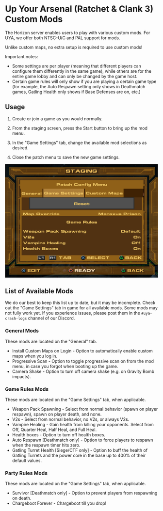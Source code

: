 # Up Your Arsenal (Ratchet & Clank 3) Custom Mods

The Horizon server enables users to play with various custom mods. For UYA, we offer both NTSC-U/C and PAL support for mods.

Unlike custom maps, no extra setup is required to use custom mods!

Important notes:
- Some settings are per player (meaning that different players can configure them differently in the same game), while others are for the entire game lobby and can only be changed by the game host.
- Certain game rules will only show if you are playing a certain game type (for example, the Auto Respawn setting only shows in Deathmatch games, Gatling Health only shows if Base Defenses are on, etc.)

## Usage

1. Create or join a game as you would normally.

2. From the staging screen, press the Start button to bring up the mod menu.

3. In the "Game Settings" tab, change the available mod selections as desired.

4. Close the patch menu to save the new game settings.

![select custom map](/assets/uya/select_custom_map.png)

## List of Available Mods

We do our best to keep this list up to date, but it may be incomplete. Check out the "Game Settings" tab in game for all available mods. Some mods may not fully work yet. If you experience issues, please post them in the `#uya-crash-logs` channel of our Discord.

### General Mods
These mods are located on the "General" tab.
- Install Custom Maps on Login - Option to automatically enable custom maps when you log in.
- Progressive Scan - Option to toggle progressive scan on from the mod menu, in case you forgot when booting up the game.
- Camera Shake - Option to turn off camera shake (e.g. on Gravity Bomb impacts).

### Game Rules Mods
These mods are located on the "Game Settings" tab, when applicable.
- Weapon Pack Spawning - Select from normal behavior (spawn on player respawn), spawn on player death, and none.
- V2s - Select from normal behavior, no V2s, or always V2s.
- Vampire Healing - Gain health from killing your opponents. Select from Off, Quarter Heal, Half Heal, and Full Heal.
- Health boxes - Option to turn off health boxes.
- Auto Respawn [Deathmatch only] - Option to force players to respawn when the respawn timer hits zero.
- Gatling Turret Health [Siege/CTF only] - Option to buff the health of Gatling Turrets and the power core in the base up to 400% of their default values.

### Party Rules Mods
These mods are located on the "Game Settings" tab, when applicable.
- Survivor [Deathmatch only] - Option to prevent players from respawning on death.
- Chargeboot Forever - Chargeboot till you drop!
